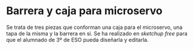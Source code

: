 # Barrera y caja para microservo
Se trata de tres piezas que conforman una caja para el microservo, una tapa de la misma y la barrera en si.
Se ha realizado en *sketchup free* para que el alumnado de 3º de ESO pueda diseñarla y editarla.
